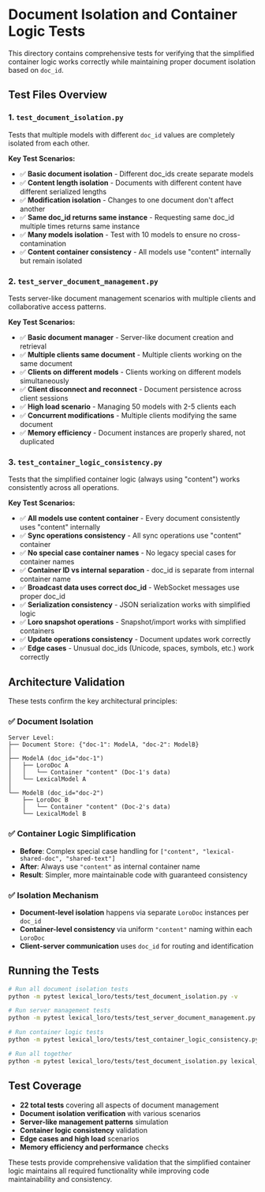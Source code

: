 # Document Isolation and Container Logic Tests

This directory contains comprehensive tests for verifying that the simplified container logic works correctly while maintaining proper document isolation based on `doc_id`.

## Test Files Overview

### 1. `test_document_isolation.py`
Tests that multiple models with different `doc_id` values are completely isolated from each other.

**Key Test Scenarios:**
- ✅ **Basic document isolation** - Different doc_ids create separate models
- ✅ **Content length isolation** - Documents with different content have different serialized lengths  
- ✅ **Modification isolation** - Changes to one document don't affect another
- ✅ **Same doc_id returns same instance** - Requesting same doc_id multiple times returns same instance
- ✅ **Many models isolation** - Test with 10 models to ensure no cross-contamination
- ✅ **Content container consistency** - All models use "content" internally but remain isolated

### 2. `test_server_document_management.py`
Tests server-like document management scenarios with multiple clients and collaborative access patterns.

**Key Test Scenarios:**
- ✅ **Basic document manager** - Server-like document creation and retrieval
- ✅ **Multiple clients same document** - Multiple clients working on the same document
- ✅ **Clients on different models** - Clients working on different models simultaneously
- ✅ **Client disconnect and reconnect** - Document persistence across client sessions
- ✅ **High load scenario** - Managing 50 models with 2-5 clients each
- ✅ **Concurrent modifications** - Multiple clients modifying the same document
- ✅ **Memory efficiency** - Document instances are properly shared, not duplicated

### 3. `test_container_logic_consistency.py`
Tests that the simplified container logic (always using "content") works consistently across all operations.

**Key Test Scenarios:**
- ✅ **All models use content container** - Every document consistently uses "content" internally
- ✅ **Sync operations consistency** - All sync operations use "content" container
- ✅ **No special case container names** - No legacy special cases for container names
- ✅ **Container ID vs internal separation** - doc_id is separate from internal container name
- ✅ **Broadcast data uses correct doc_id** - WebSocket messages use proper doc_id
- ✅ **Serialization consistency** - JSON serialization works with simplified logic
- ✅ **Loro snapshot operations** - Snapshot/import works with simplified containers
- ✅ **Update operations consistency** - Document updates work correctly
- ✅ **Edge cases** - Unusual doc_ids (Unicode, spaces, symbols, etc.) work correctly

## Architecture Validation

These tests confirm the key architectural principles:

### ✅ **Document Isolation**
```
Server Level:
├── Document Store: {"doc-1": ModelA, "doc-2": ModelB}
│
├── ModelA (doc_id="doc-1")
│   ├── LoroDoc A
│   │   └── Container "content" (Doc-1's data)
│   └── LexicalModel A
│
└── ModelB (doc_id="doc-2") 
    ├── LoroDoc B
    │   └── Container "content" (Doc-2's data)  
    └── LexicalModel B
```

### ✅ **Container Logic Simplification**
- **Before**: Complex special case handling for `["content", "lexical-shared-doc", "shared-text"]`
- **After**: Always use `"content"` as internal container name
- **Result**: Simpler, more maintainable code with guaranteed consistency

### ✅ **Isolation Mechanism**
- **Document-level isolation** happens via separate `LoroDoc` instances per `doc_id`
- **Container-level consistency** via uniform `"content"` naming within each `LoroDoc`
- **Client-server communication** uses `doc_id` for routing and identification

## Running the Tests

```bash
# Run all document isolation tests
python -m pytest lexical_loro/tests/test_document_isolation.py -v

# Run server management tests  
python -m pytest lexical_loro/tests/test_server_document_management.py -v

# Run container logic tests
python -m pytest lexical_loro/tests/test_container_logic_consistency.py -v

# Run all together
python -m pytest lexical_loro/tests/test_document_isolation.py lexical_loro/tests/test_server_document_management.py lexical_loro/tests/test_container_logic_consistency.py -v
```

## Test Coverage

- **22 total tests** covering all aspects of document management
- **Document isolation verification** with various scenarios
- **Server-like management patterns** simulation
- **Container logic consistency** validation
- **Edge cases and high load** scenarios
- **Memory efficiency and performance** checks

These tests provide comprehensive validation that the simplified container logic maintains all required functionality while improving code maintainability and consistency.
